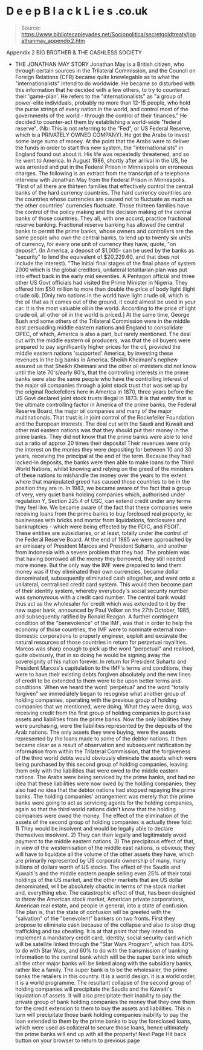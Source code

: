 # D e e p B l a c k L i e s .co.uk

> Source: https://www.bibliotecapleyades.net/Sociopolitica/secretgoldtreaty/jonathanmay_appendix2.htm

Appendix 2
BIG BROTHER & THE CASHLESS SOCIETY
- THE JONATHAN MAY STORY
Jonathan May is a British citizen, who through certain sources in the Trilateral Commission, and the Council on Foreign Relations (CFR) became quite knowlegable as to what the "internationalists" intend to do worldwide. He became so disturbed with this information that he decided with a few others, to try to counteract their 'game-plan'. He refers to the "internationalists" as "a group of power-elite individuals, probably no more than 12-15 people, who hold the purse strings of every nation in the world, and control most of the governments of the world - through the control of their finances."
He decided to counter-act them by establishing a world-wide "federal reserve".
(Nb: This is not referring to the "Fed", or US Federal Reserve, which is a PRIVATELY OWNED COMPANY).
He got the Arabs to invest some large sums of money. At the point that the Arabs were to deliver the funds in order to start this new system, the "internationalists" in England found out about it. His life was repeatedly threatened, and so he went to America. In August 1986, shortly after arrival in the US, he was arrested and put in the Federal Prison in Minneapolis on erroneous charges.
The following is an extract from the transcript of a telephone interview with Jonathan May from the Federal Prison in Minneapolis.
"First of all there are thirteen families that effectively control the central banks of the hard currency countries. The hard currency countries are the countries whose currencies are caused not to fluctuate as much as the other countries' currencies fluctuate. Those thirteen families have the control of the policy making and the decision making of the central banks of those countries.
They all, with one accord, practice fractional reserve banking. Fractional reserve banking has allowed the central banks to permit the prime banks, whose owners and controllers are the same people who own the central banks, to lend up to twenty six units of currency, for every one unit of currency they have, quote, "on deposit". (In America, a deposit of $1,000- can be used by the banks as "security" to lend the equivalent of $20,229.60, and that does not include the interest).
"The initial final stages of the final phase of system 2000 which is the global creditors, unilateral totalitarian plan was put into effect back in the early mid seventies. A Pentagon official and three other US Govt officials had visited the Prime Minister in Nigeria. They offered him $50 million to more than double the price of body light (light crude oil). [Only two nations in the world have light crude oil, which is the oil that as it comes out of the ground, it could almost be used in your car. It is the most valuable oil in the world. According to the price of light crude oil, all other oil in the world is priced.]
At the same time, George Bush and some others of the Trilateral Commission were in the middle east persuading middle eastern nations and England to consolidate OPEC, of which, America is also a part, but rarely mentioned.
The deal cut with the middle eastern oil producers, was that the oil buyers were prepared to pay significantly higher prices for the oil, provided the middle eastern nations 'supported' America, by investing these revenues in the big banks in America.
Sheikh Kheimani's nephew assured us that Sheikh Kheimani and the other oil ministers did not know until the late 70's/early 80's, that the controlling interests in the prime banks were also the same people who have the controlling interest of the major oil companies through a joint stock trust that was set up by the original Rockefellers here in America in 1870, three years before the US Govt declared joint stock trusts illegal in 1873. It is that entity that is the ultimate controlling factor in America of the prime banks, the Federal Reserve Board, the major oil companies and many of the major multinationals.
That trust is in joint control of the Rockefeller Foundation and the European interests. The deal cut with the Saudi and Kuwait and other mid eastern nations was that they should put their money in the prime banks. They did not know that the prime banks were able to lend out a ratio of approx 20 times their deposits! Their revenues were only the interest on the monies they were depositing for between 10 and 30 years, receiving the principal at the end of the term.
Because they had locked-in deposits, the banks were then able to make loans to the Third World Nations, whilst knowing and relying on the greed of the ministers of these nations to mishandle the money over the years to the extent where that manipulated greed has caused those countries to be in the position they are in.
In 1983, we became aware of the fact that a group of very, very quiet bank holding companies which, authorised under regulation Y, Section 225.4 of
USC, can extend credit under any terms they feel like. We became aware of the fact that these companies were receiving loans from the prime banks to buy forclosed real property,
ie: businesses with bricks and mortar from liquidations, forclosures and bankruptcies - which were being effected by the FDIC, and
FSOIT. These entities are subsidiaries, or at least, totally under the control of the Federal Reserve Board.
At the end of 1985 we were approached by an emissary of President Marcos and President Suharto, and another from Indonesia with a severe problem that they had. The problem was that having borrowed all the money they borrowed, they still needed more money. But the only way the IMF were prepared to lend them money was if they eliminated their own currencies, became dollar denominated, subsequently eliminated cash altogether, and went onto a unilateral, centralised credit card system. This would then become part of their identity system, whereby everybody's social security number was synonymous with a credit card number. The central bank would thus act as the wholesaler for credit which was extended to it by the new super bank, announced by Paul Volker on the 27th October, 1985, and subsequently ratified by Ronald Reagan.
A further contingent condition of the "benevolence" of the IMF, was that in order to help the economy of those countries, the IMF were to nominate external non-domestic corporations to properly engineer, exploit and excavate the natural resources of those countries in return for perpetual
royalities. Marcos was sharp enough to pick up the word "perpetual" and realised, quite obviously, that in so doing he would be signing away the sovereignity of his nation forever.
In return for President Suharto and President Marcos's capitulation to the IMF's terms and conditions, they were to have their existing debts forgiven absolutely and the new lines of credit to be extended to them were to be upon better terms and conditions.
When we heard the word 'perpetual' and the word "totally forgiven" we
immediately began to recognise what another group of holding companies, operating with the previous group of holding companies that we mentioned, were doing. What they were doing, was receiving credit from the first
group of holding companies to purchase assets and liabilities from the prime banks.
Now the only liabilities they were purchasing, were the liabilities represented by the deposits of the Arab nations. The only assets they were buying, were the assets represented by the loans made to some of the debtor nations.
It then became clear as a result of observation and subsequent ratification by information from within the Trilateral Commission, that the forgiveness of the third world debts would obviously eliminate the assets which were being purchased by this second group of holding companies, leaving them only with the
liabilities that were owed to the middle eastern nations.
The Arabs were being serviced by the prime banks, and had no idea that these liabilities were now owed by the holding companies; they also had no idea that the debtor nations had stopped repaying the prime banks.
The holding companies' arrangement was merely that the prime banks were going to act as servicing agents for the holding companies, again so that the third world nations didn't know that the holding companies were owed the money.
The effect of the elimination of the assets of the second group of holding companies is actually three fold: 1) They would be insolvent and would be legally able to declare themselves insolvent. 2) They can then legally and legitimately avoid payment to the middle eastern nations. 3) The precipitous effect of that, in view of the westernisation of the middle east nations, is obvious; they will have to liquidate all the volume of the other assets they have, which are primarily represented by US corporate ownership of many, many billions of dollars worth of US stocks.
The effect of the Saudis and Kuwaiti's and the middle eastern people selling even 25% of their total holdings of the US market, and the other markets that are US dollar denominated, will be absolutely chaotic in terms of the stock market and, everything else. The catastrophic effect of that, has been designed to throw the American stock market, American private corporations, American real estate, and people in general, into a state of confusion.
The plan is, that the state of confusion will be greeted with the "salvation" of the "benevolent" bankers on two fronts. First they propose to eliminate cash because of the collapse and also to stop drug trafficking and tax cheating.
It is at that point that they intend to implement a mandatory credit card,
identity, social security card which will be satellite linked through the "Star Wars Program", which has 40% to do with Star Wars, and 60% to do with the transmission of banking information to the central bank which will be the super bank into which all the other major banks will be linked along with the subsidiary banks, rather like a family. The super bank is to be the wholesaler, the prime banks the retailers in this country. It is a world design, it is a world order, it is a world programme.
The resultant collapse of the second group of holding companies will precipitate the Saudis and the
Kuwaiti's liquidation of assets. It will also precipitate their inability to pay the private group of bank holding companies the money that they owe them for the credit extension to them to buy the assets and liabilities.
This in turn will precipitate those bank holding companies inability to pay the loan extended to them by the prime banks to buy the
foreclosed loans, which were used as collateral to secure those loans, hence
ultimately the prime banks will end up with all the property!
Next
Page
Hit back button on your browser to return to previous page
